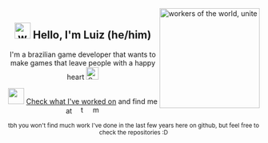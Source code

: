 
<img align='right' src="https://media.giphy.com/media/IiaI3aeSwyFyeiGinU/giphy.gif" width="200" height="200" alt="workers of the world, unite"/>
<h2 align="center"> <img src="https://media.giphy.com/media/KqTUO9OHgAW3jhp9JZ/giphy.gif" alt="woobly dancing guy" width="32" height="32"/> Hello, I'm Luiz (he/him) </h4>

<p align="center">
I'm a brazilian game developer that wants to make games that leave people with a happy heart <img src="https://raw.githubusercontent.com/Tarikul-Islam-Anik/Animated-Fluent-Emojis/master/Emojis/Smilies/Sparkling%20Heart.png" alt="Sparkling Heart" width="25"  />
</p>


<p align="center">
<img src="https://media.giphy.com/media/v1.Y2lkPTc5MGI3NjExMzQ5MjlhOTIwNTk1MTdiYWExNTZmNTY1MjQ3M2Y2NzUzMzEyMGE4OSZjdD1z/ANxq8is9abj7JiACRT/giphy.gif" width="32"  /> <a href= "https://lawendt.github.io/#!/">Check what I've worked on</a>
and find me at &nbsp
<a href= "https://twitter.com/La_wendt"><img src="https://upload.wikimedia.org/wikipedia/commons/thumb/4/4f/Twitter-logo.svg/180px-Twitter-logo.svg.png" width="16"  alt="twitter"/></a>   
&nbsp
<a href= "https://mastodon.gamedev.place/@la_wendt"> <img src="https://joinmastodon.org/logos/logo-purple.svg" width="16"  alt="mastodon"/>
</a>
</p>


<p align="center"><sub>tbh you won't find much work I've done in the last few years here on github, but feel free to check the repositories :D </sub> </p>


<!--
**Lawendt/Lawendt** is a ✨ _special_ ✨ repository because its `README.md` (this file) appears on your GitHub profile.

Here are some ideas to get you started:

- 🔭 I’m currently working on ...
- 🌱 I’m currently learning ...
- 👯 I’m looking to collaborate on ...
- 🤔 I’m looking for help with ...
- 💬 Ask me about ...
- 📫 How to reach me: ...
- 😄 Pronouns: ...
- ⚡ Fun fact: ...
-->
